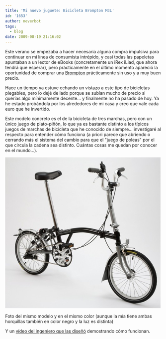 ```yaml
---
title: 'Mi nuevo juguete: Bicicleta Brompton M3L'
id: '1653'
author: neverbot
tags:
  - blog
date: 2009-08-19 21:16:02
---
```


Este verano se empezaba a hacer necesaria alguna compra impulsiva para continuar en mi línea de consumista intrépido, y casi todas las papeletas apuntaban a un lector de eBooks (concretamente un iRex iLiad, que ahora tendrá que esperar), pero prácticamente en el último momento apareció la oportunidad de comprar una [Brompton](http://www.brompton.co.uk/) prácticamente sin uso y a muy buen precio.

Hace un tiempo ya estuve echando un vistazo a este tipo de bicicletas plegables, pero lo dejé de lado porque se subían mucho de precio si querías algo mínimamente decente... y finalmente no ha pasado de hoy. Ya he estado probándola por los alrededores de mi casa y creo que vale cada euro que he invertido.

Este modelo concreto es el de la bicicleta de tres marchas, pero con un único juego de plato-piñón, lo que ya es bastante distinto a los típicos juegos de marchas de bicicleta que he conocido de siempre... investigaré al respecto para entender cómo funciona (a priori parece que abriendo o cerrando más el sistema del cambio para que el "juego de poleas" por el que circula la cadena sea distinto. Cuántas cosas me quedan por conocer en el mundo...).

![brompton m3l](./mi-nuevo-juguete-bicicleta-brompton-m3l/brompton-m3l.jpg "brompton m3l")

Foto del mismo modelo y en el mismo color (aunque la mía tiene ambas horquillas también en color negro y la luz es distinta)

Y un [vídeo del ingeniero que las diseñó](https://www.youtube.com/watch?v=pNnOdoUn3kg) demostrando cómo funcionan.

